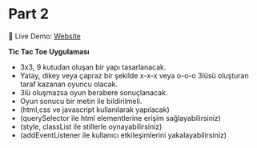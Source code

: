 # Part 2

🔴 Live Demo: [Website](https://orion-tic-tac-toe-game.vercel.app/)

<strong>Tic Tac Toe Uygulaması</strong>


* 3x3, 9 kutudan oluşan bir yapı tasarlanacak.
* Yatay, dikey veya çapraz bir şekilde x-x-x veya o-o-o 3lüsü oluşturan taraf kazanan oyuncu olacak.
* 3lü oluşmazsa oyun berabere sonuçlanacak.
* Oyun sonucu bir metin ile bildirilmeli.
* (html,css ve javascript kullanılarak yapılacak)
* (querySelector ile html elementlerine erişim sağlayabilirsiniz)
* (style, classList ile stillerle oynayabilirsiniz)
* (addEventListener ile kullanıcı etkileşimlerini yakalayabilirsiniz)